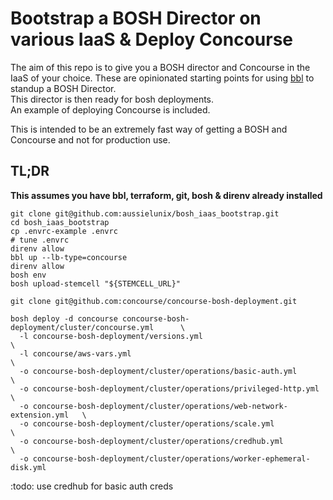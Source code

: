 # Bootstrap a BOSH Director on various IaaS & Deploy Concourse

The aim of this repo is to give you a BOSH director and Concourse in the IaaS of your choice.
These are opinionated starting points for using [bbl](https://github.com/cloudfoundry/bosh-bootloader/) to standup a BOSH Director.  
This director is then ready for bosh deployments.   
An example of deploying Concourse is included.  

This is intended to be an extremely fast way of getting a BOSH and Concourse and not for production use.

## TL;DR

**This assumes you have bbl, terraform, git, bosh & direnv already installed**

```
git clone git@github.com:aussielunix/bosh_iaas_bootstrap.git
cd bosh_iaas_bootstrap
cp .envrc-example .envrc
# tune .envrc
direnv allow
bbl up --lb-type=concourse
direnv allow
bosh env
bosh upload-stemcell "${STEMCELL_URL}"

git clone git@github.com:concourse/concourse-bosh-deployment.git

bosh deploy -d concourse concourse-bosh-deployment/cluster/concourse.yml      \
  -l concourse-bosh-deployment/versions.yml                                   \
  -l concourse/aws-vars.yml                                                   \
  -o concourse-bosh-deployment/cluster/operations/basic-auth.yml              \
  -o concourse-bosh-deployment/cluster/operations/privileged-http.yml         \
  -o concourse-bosh-deployment/cluster/operations/web-network-extension.yml   \
  -o concourse-bosh-deployment/cluster/operations/scale.yml                   \
  -o concourse-bosh-deployment/cluster/operations/credhub.yml                 \
  -o concourse-bosh-deployment/cluster/operations/worker-ephemeral-disk.yml

```

:todo: use credhub for basic auth creds
